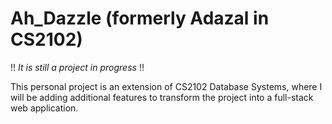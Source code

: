 # Ah_Dazzle (formerly Adazal in CS2102)

!! <i>It is still a project in progress</i> !!

This personal project is an extension of CS2102 Database Systems, where I will be adding additional features to transform the project into a full-stack web application.
